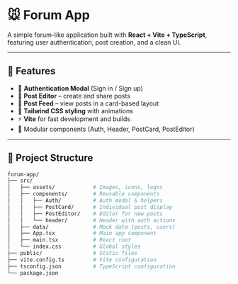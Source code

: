 # 🐭 Forum App

A simple forum-like application built with **React + Vite + TypeScript**, featuring user authentication, post creation, and a clean UI.  

---

## 🚀 Features

- 🔑 **Authentication Modal** (Sign in / Sign up)  
- 📝 **Post Editor** – create and share posts  
- 📄 **Post Feed** – view posts in a card-based layout  
- 🎨 **Tailwind CSS styling** with animations  
- ⚡ **Vite** for fast development and builds  
- 🧩 Modular components (Auth, Header, PostCard, PostEditor)  

---

## 📂 Project Structure

```bash
forum-app/
├── src/
│   ├── assets/            # Images, icons, logos
│   ├── components/        # Reusable components
│   │   ├── Auth/          # Auth modal & helpers
│   │   ├── PostCard/      # Individual post display
│   │   ├── PostEditor/    # Editor for new posts
│   │   └── header/        # Header with auth actions
│   ├── data/              # Mock data (posts, users)
│   ├── App.tsx            # Main app component
│   ├── main.tsx           # React root
│   └── index.css          # Global styles
├── public/                # Static files
├── vite.config.ts         # Vite configuration
├── tsconfig.json          # TypeScript configuration
└── package.json
